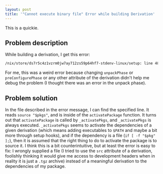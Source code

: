 ```yaml
---
layout: post
title: '"Cannot execute binary file" Error while building Derivation'
---
```

This is a quickie.

## Problem description

While building a derivation, I get this error:
```bash
/nix/store/ds7r5c4z1vzrm0jw7ay712zs59p64hf7-stdenv-linux/setup: line 488: source: /nix/store/6lvv07wxgwi6641jkqbb11s20qdk3b7f-pa_stable_v190600_20161030.tgz: cannot execute binary file
```
For me, this was a weird error because changing `unpackPhase` or `preConfigurePhase` or any other attribute of the derivation didn't help me debug the problem (I thought there was an error in the unpack phase).

## Problem solution

In the file described in the error message, I can find the specified line. It reads `source "$pkgs"`, and is inside of the `activatePackage` function. It turns out that `activatePackage` is called by `_activatePkgs`, and `_activatePkgs` is always executed. `_activatePkgs` seems to activate the dependencies of a given derivation (which means adding executables to `$PATH` and maybe a bit more through setup hooks), and if the dependency is a file (`if [ -f "$pkg" ];`), then it is assumed that the right thing to do to activate the package is to source it. I think this is a bit counterintuitive, but at least the error is easy to fix: I wrongly supplied a file (I tried to use the `src` attribute of a derivation, foolishly thinking it would give me access to development headers when in reality it is just a `.tgz` archive) instead of a meaningful derivation to the dependencies of my package.
